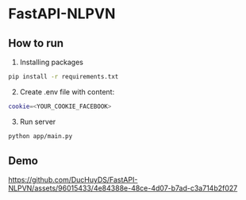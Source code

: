 # FastAPI-NLPVN

## How to run

1.  Installing packages
  ```bash
  pip install -r requirements.txt
  ```
2.  Create .env file with content:
   ```bash
   cookie=<YOUR_COOKIE_FACEBOOK>
   ```
3.  Run server
   ```bash
   python app/main.py
   ```
## Demo

https://github.com/DucHuyDS/FastAPI-NLPVN/assets/96015433/4e84388e-48ce-4d07-b7ad-c3a714b2f027


